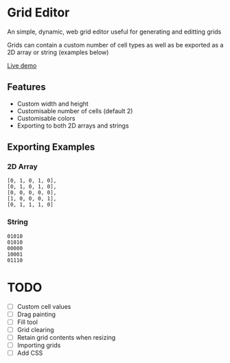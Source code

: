 # Grid Editor

An simple, dynamic, web grid editor useful for generating and editting grids

Grids can contain a custom number of cell types as well as be exported as a 2D array or string (examples below)

[Live demo](https://nightmono.com/grid-editor/)

## Features

- Custom width and height
- Customisable number of cells (default 2) 
- Customisable colors
- Exporting to both 2D arrays and strings

## Exporting Examples

### 2D Array

```
[0, 1, 0, 1, 0],
[0, 1, 0, 1, 0],
[0, 0, 0, 0, 0],
[1, 0, 0, 0, 1],
[0, 1, 1, 1, 0]
```

### String

```
01010
01010
00000
10001
01110
```

# TODO

- [ ] Custom cell values
- [ ] Drag painting
- [ ] Fill tool
- [ ] Grid clearing
- [ ] Retain grid contents when resizing
- [ ] Importing grids
- [ ] Add CSS
